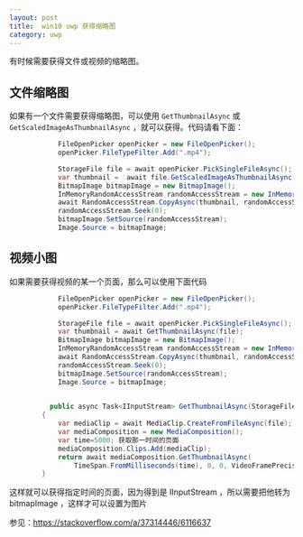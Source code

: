 ```yaml
---
layout: post
title:  win10 uwp 获得缩略图 
category: uwp 
---
```


有时候需要获得文件或视频的缩略图。

<!--more-->
<!-- csdn -->

## 文件缩略图

如果有一个文件需要获得缩略图，可以使用 `GetThumbnailAsync` 或 `GetScaledImageAsThumbnailAsync` ，就可以获得。代码请看下面：

```csharp
            FileOpenPicker openPicker = new FileOpenPicker();
            openPicker.FileTypeFilter.Add(".mp4");

            StorageFile file = await openPicker.PickSingleFileAsync();
            var thumbnail =  await file.GetScaledImageAsThumbnailAsync(ThumbnailMode.VideosView);
            BitmapImage bitmapImage = new BitmapImage();
            InMemoryRandomAccessStream randomAccessStream = new InMemoryRandomAccessStream();
            await RandomAccessStream.CopyAsync(thumbnail, randomAccessStream);
            randomAccessStream.Seek(0);
            bitmapImage.SetSource(randomAccessStream);
            Image.Source = bitmapImage;
```

## 视频小图

如果需要获得视频的某一个页面，那么可以使用下面代码

```csharp
            FileOpenPicker openPicker = new FileOpenPicker();
            openPicker.FileTypeFilter.Add(".mp4");

            StorageFile file = await openPicker.PickSingleFileAsync();
            var thumbnail = await GetThumbnailAsync(file);
            BitmapImage bitmapImage = new BitmapImage();
            InMemoryRandomAccessStream randomAccessStream = new InMemoryRandomAccessStream();
            await RandomAccessStream.CopyAsync(thumbnail, randomAccessStream);
            randomAccessStream.Seek(0);
            bitmapImage.SetSource(randomAccessStream);
            Image.Source = bitmapImage;

          
          public async Task<IInputStream> GetThumbnailAsync(StorageFile file)
        {
            var mediaClip = await MediaClip.CreateFromFileAsync(file);
            var mediaComposition = new MediaComposition();
            var time=5000; 获取那一时间的页面
            mediaComposition.Clips.Add(mediaClip);
            return await mediaComposition.GetThumbnailAsync(
                TimeSpan.FromMilliseconds(time), 0, 0, VideoFramePrecision.NearestFrame);
        }
```

这样就可以获得指定时间的页面，因为得到是 IInputStream ，所以需要把他转为 bitmapImage ，这样才可以设置为图片

参见：https://stackoverflow.com/a/37314446/6116637


  
